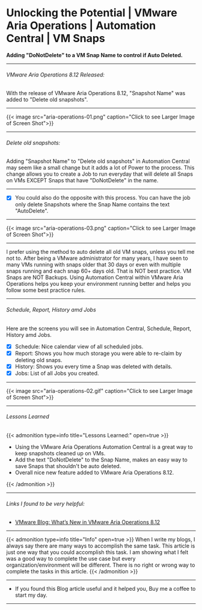# Unlocking the Potential | VMware Aria Operations | Automation Central | VM Snaps


**Adding "DoNotDelete" to a VM Snap Name to control if Auto Deleted.**

<!--more-->

---

###### VMware Aria Operations 8.12 Released:

With the release of VMware Aria Operations 8.12, "Snapshot Name" was added to "Delete old snapshots".  

---

{{< image src="aria-operations-01.png" caption="Click to see Larger Image of Screen Shot">}}  

---

###### Delete old snapshots:  

Adding "Snapshot Name" to "Delete old snapshots" in Automation Central may seem like a small change but it adds a lot of Power to the process. This change allows you to create a Job to run everyday that will delete all Snaps on VMs EXCEPT Snaps that have "DoNotDelete" in the name.  

---

- [x] You could also do the opposite with this process. You can have the job only delete Snapshots where the Snap Name contains the text "AutoDelete".   

---

{{< image src="aria-operations-03.png" caption="Click to see Larger Image of Screen Shot">}}  

---

I prefer using the method to auto delete all old VM snaps, unless you tell me not to. After being a VMware administrator for many years, I have seen to many VMs running with snaps older that 30 days or even with multiple snaps running and each snap 60+ days old. That is NOT best practice. VM Snaps are NOT Backups. Using Automation Central within VMware Aria Operations helps you keep your environment running better and helps you follow some best practice rules.

---

###### Schedule, Report, History amd Jobs

Here are the screens you will see in Automation Central, Schedule, Report, History amd Jobs.  
- [x] Schedule:  Nice calendar view of all scheduled jobs.
- [x] Report: Shows you how much storage you were able to re-claim by deleting old snaps.  
- [x] History: Shows you every time a Snap was deleted with details.  
- [x] Jobs: List of all Jobs you created.  

---

{{< image src="aria-operations-02.gif" caption="Click to see Larger Image of Screen Shot">}}  


---

###### Lessons Learned

{{< admonition type=info title="Lessons Learned:" open=true >}}
* Using the VMware Aria Operations Automation Central is a great way to keep snapshots cleaned up on VMs.
* Add the text "DoNotDelete" to the Snap Name, makes an easy way to save Snaps that shouldn't be auto deleted.
* Overall nice new feature added to VMware Aria Operations 8.12.

{{< /admonition >}}

---

###### Links I found to be very helpful:
* <a href="https://blogs.vmware.com/management/2023/04/whats-new-in-vmware-aria-operations-8-12.html" target="_blank">VMware Blog: What’s New in VMware Aria Operations 8.12</a>

---

{{< admonition type=info title="Info" open=true >}}
When I write my blogs, I always say there are many ways to accomplish the same task. This article is just one way that you could accomplish this task. I am showing what I felt was a good way to complete the use case but every organization/environment will be different. There is no right or wrong way to complete the tasks in this article.
{{< /admonition >}}

---

* If you found this Blog article useful and it helped you, Buy me a coffee to start my day.  

<center>
<script type="text/javascript" src="https://cdnjs.buymeacoffee.com/1.0.0/button.prod.min.js" data-name="bmc-button" data-slug="dalehassinger" data-color="#FFDD00" data-emoji=""  data-font="Cookie" data-text="Buy me a coffee" data-outline-color="#000000" data-font-color="#000000" data-coffee-color="#ffffff" ></script>
</center>

---

